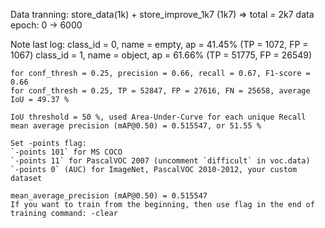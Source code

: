 Data tranning: store_data(1k) + store_improve_1k7 (1k7) => total = 2k7 data
epoch: 0 -> 6000



Note last log:
    class_id = 0, name = empty, ap = 41.45%   	 (TP = 1072, FP = 1067) 
    class_id = 1, name = object, ap = 61.66%   	 (TP = 51775, FP = 26549) 

    for conf_thresh = 0.25, precision = 0.66, recall = 0.67, F1-score = 0.66 
    for conf_thresh = 0.25, TP = 52847, FP = 27616, FN = 25658, average IoU = 49.37 % 

    IoU threshold = 50 %, used Area-Under-Curve for each unique Recall 
    mean average precision (mAP@0.50) = 0.515547, or 51.55 % 

    Set -points flag:
    `-points 101` for MS COCO 
    `-points 11` for PascalVOC 2007 (uncomment `difficult` in voc.data) 
    `-points 0` (AUC) for ImageNet, PascalVOC 2010-2012, your custom dataset

    mean_average_precision (mAP@0.50) = 0.515547 
    If you want to train from the beginning, then use flag in the end of training command: -clear  

